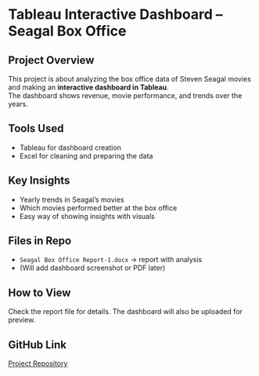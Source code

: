 # Tableau Interactive Dashboard – Seagal Box Office

## Project Overview
This project is about analyzing the box office data of Steven Seagal movies and making an **interactive dashboard in Tableau**.  
The dashboard shows revenue, movie performance, and trends over the years.  

## Tools Used
- Tableau for dashboard creation  
- Excel for cleaning and preparing the data  

## Key Insights
- Yearly trends in Seagal’s movies  
- Which movies performed better at the box office  
- Easy way of showing insights with visuals  

## Files in Repo
- `Seagal Box Office Report-1.docx` → report with analysis  
- (Will add dashboard screenshot or PDF later)  

## How to View
Check the report file for details. The dashboard will also be uploaded for preview.  

## GitHub Link
[Project Repository](https://github.com/aleemmoh/tableau-interactive-dashboard)
